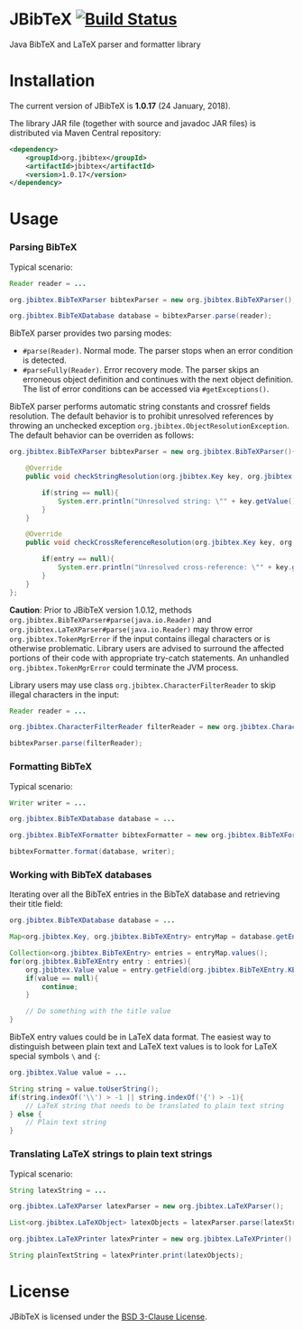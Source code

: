 JBibTeX [![Build Status](https://travis-ci.org/jbibtex/jbibtex.png?branch=master)](https://travis-ci.org/jbibtex/jbibtex)
=======

Java BibTeX and LaTeX parser and formatter library

# Installation #

The current version of JBibTeX is **1.0.17** (24 January, 2018).

The library JAR file (together with source and javadoc JAR files) is distributed via Maven Central repository:
```xml
<dependency>
	<groupId>org.jbibtex</groupId>
	<artifactId>jbibtex</artifactId>
	<version>1.0.17</version>
</dependency>
```

# Usage #

### Parsing BibTeX ###

Typical scenario:
```java
Reader reader = ...

org.jbibtex.BibTeXParser bibtexParser = new org.jbibtex.BibTeXParser();

org.jbibtex.BibTeXDatabase database = bibtexParser.parse(reader);
```

BibTeX parser provides two parsing modes:
* `#parse(Reader)`. Normal mode. The parser stops when an error condition is detected.
* `#parseFully(Reader)`. Error recovery mode. The parser skips an erroneous object definition and continues with the next object definition. The list of error conditions can be accessed via `#getExceptions()`.

BibTeX parser performs automatic string constants and crossref fields resolution. The default behavior is to prohibit unresolved references by throwing an unchecked exception `org.jbibtex.ObjectResolutionException`. The default behavior can be overriden as follows:
```java
org.jbibtex.BibTeXParser bibtexParser = new org.jbibtex.BibTeXParser(){

	@Override
	public void checkStringResolution(org.jbibtex.Key key, org.jbibtex.BibTeXString string){

		if(string == null){
			System.err.println("Unresolved string: \"" + key.getValue() + "\"");
		}
	}

	@Override
	public void checkCrossReferenceResolution(org.jbibtex.Key key, org.jbibtex.BibTeXEntry entry){

		if(entry == null){
			System.err.println("Unresolved cross-reference: \"" + key.getValue() + "\"");
		}
	}
};
```

**Caution**: Prior to JBibTeX version 1.0.12, methods `org.jbibtex.BibTeXParser#parse(java.io.Reader)` and `org.jbibtex.LaTeXParser#parse(java.io.Reader)` may throw error `org.jbibtex.TokenMgrError` if the input contains illegal characters or is otherwise problematic. Library users are advised to surround the affected portions of their code with appropriate try-catch statements. An unhandled `org.jbibtex.TokenMgrError` could terminate the JVM process.

Library users may use class `org.jbibtex.CharacterFilterReader` to skip illegal characters in the input:
```java
Reader reader = ...

org.jbibtex.CharacterFilterReader filterReader = new org.jbibtex.CharacterFilterReader(reader);

bibtexParser.parse(filterReader);
``` 

### Formatting BibTeX ###

Typical scenario:
```java
Writer writer = ...

org.jbibtex.BibTeXDatabase database = ...

org.jbibtex.BibTeXFormatter bibtexFormatter = new org.jbibtex.BibTeXFormatter();

bibtexFormatter.format(database, writer);
```

### Working with BibTeX databases ###

Iterating over all the BibTeX entries in the BibTeX database and retrieving their title field:
```java
org.jbibtex.BibTeXDatabase database = ...

Map<org.jbibtex.Key, org.jbibtex.BibTeXEntry> entryMap = database.getEntries();

Collection<org.jbibtex.BibTeXEntry> entries = entryMap.values();
for(org.jbibtex.BibTeXEntry entry : entries){
	org.jbibtex.Value value = entry.getField(org.jbibtex.BibTeXEntry.KEY_TITLE);
	if(value == null){
		continue;
	}

	// Do something with the title value
}
```

BibTeX entry values could be in LaTeX data format. The easiest way to distinguish between plain text and LaTeX text values is to look for LaTeX special symbols `\` and `{`:
```java
org.jbibtex.Value value = ...

String string = value.toUserString();
if(string.indexOf('\\') > -1 || string.indexOf('{') > -1){
	// LaTeX string that needs to be translated to plain text string
} else {
	// Plain text string
}
```

### Translating LaTeX strings to plain text strings ###

Typical scenario:
```java
String latexString = ...

org.jbibtex.LaTeXParser latexParser = new org.jbibtex.LaTeXParser();

List<org.jbibtex.LaTeXObject> latexObjects = latexParser.parse(latexString);

org.jbibtex.LaTeXPrinter latexPrinter = new org.jbibtex.LaTeXPrinter();

String plainTextString = latexPrinter.print(latexObjects);
```

# License #

JBibTeX is licensed under the [BSD 3-Clause License](http://opensource.org/licenses/BSD-3-Clause).
